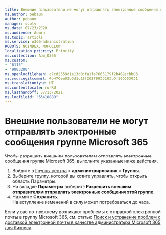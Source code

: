 ```yaml
---
title: Внешние пользователи не могут отправлять электронные сообщения группе Microsoft 365
ms.author: pebaum
author: pebaum
manager: scotv
ms.date: 07/23/2020
ms.audience: Admin
ms.topic: article
ms.service: o365-administration
ROBOTS: NOINDEX, NOFOLLOW
localization_priority: Priority
ms.collection: Adm_O365
ms.custom:
- "6115"
- "9003200"
ms.openlocfilehash: c7cd2559d1e13d8cfa1fe7665179f2b469ecbb83
ms.sourcegitcommit: 4b476ea92b3d1c29f26279853183b5f185683051
ms.translationtype: HT
ms.contentlocale: ru-RU
ms.lasthandoff: 07/13/2021
ms.locfileid: "53410889"
---
```

# <a name="external-users-cant-send-email-to-microsoft-365-group"></a>Внешние пользователи не могут отправлять электронные сообщения группе Microsoft 365

Чтобы разрешить внешним пользователям отправлять электронные сообщения группе Microsoft 365, выполните указанные ниже действия.

1. Войдите в [Группы центра](https://admin.microsoft.com/) > **администрирования** > **Группы**.
2. Выберите группу, которой вы хотите управлять, чтобы открыть область Параметры.
3. На вкладке **Параметры** выберите **Разрешить внешним отправителям отправлять электронные сообщения этой группе**.
4. Нажмите **Сохранить**.</br>
    На вступление изменений в силу может потребоваться до часа. 

Если у вас по-прежнему возникают проблемы с отправкой электронной почты в группу Microsoft 365, см. статью [Поиск и устранение проблем с доставкой электронной почты в качестве администратора Microsoft 365 для бизнеса](/exchange/troubleshoot/email-delivery/email-delivery-issues).
